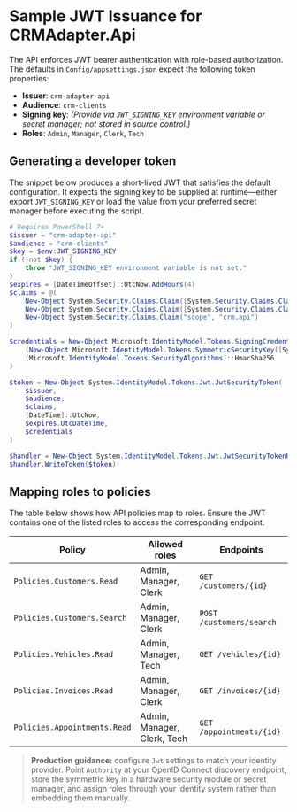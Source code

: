 # Sample JWT Issuance for CRMAdapter.Api

The API enforces JWT bearer authentication with role-based authorization. The defaults in
`Config/appsettings.json` expect the following token properties:

- **Issuer**: `crm-adapter-api`
- **Audience**: `crm-clients`
- **Signing key**: *(Provide via `JWT_SIGNING_KEY` environment variable or secret manager; not stored in source control.)*
- **Roles**: `Admin`, `Manager`, `Clerk`, `Tech`

## Generating a developer token

The snippet below produces a short-lived JWT that satisfies the default configuration.
It expects the signing key to be supplied at runtime—either export `JWT_SIGNING_KEY`
or load the value from your preferred secret manager before executing the script.

```powershell
# Requires PowerShell 7+
$issuer = "crm-adapter-api"
$audience = "crm-clients"
$key = $env:JWT_SIGNING_KEY
if (-not $key) {
    throw "JWT_SIGNING_KEY environment variable is not set."
}
$expires = [DateTimeOffset]::UtcNow.AddHours(4)
$claims = @(
    New-Object System.Security.Claims.Claim([System.Security.Claims.ClaimTypes]::NameIdentifier, [guid]::NewGuid().ToString()),
    New-Object System.Security.Claims.Claim([System.Security.Claims.ClaimTypes]::Role, "Admin"),
    New-Object System.Security.Claims.Claim("scope", "crm.api")
)

$credentials = New-Object Microsoft.IdentityModel.Tokens.SigningCredentials(
    (New-Object Microsoft.IdentityModel.Tokens.SymmetricSecurityKey([System.Text.Encoding]::UTF8.GetBytes($key))),
    [Microsoft.IdentityModel.Tokens.SecurityAlgorithms]::HmacSha256
)

$token = New-Object System.IdentityModel.Tokens.Jwt.JwtSecurityToken(
    $issuer,
    $audience,
    $claims,
    [DateTime]::UtcNow,
    $expires.UtcDateTime,
    $credentials
)

$handler = New-Object System.IdentityModel.Tokens.Jwt.JwtSecurityTokenHandler
$handler.WriteToken($token)
```

## Mapping roles to policies

The table below shows how API policies map to roles. Ensure the JWT contains one of the
listed roles to access the corresponding endpoint.

| Policy | Allowed roles | Endpoints |
| --- | --- | --- |
| `Policies.Customers.Read` | Admin, Manager, Clerk | `GET /customers/{id}` |
| `Policies.Customers.Search` | Admin, Manager, Clerk | `POST /customers/search` |
| `Policies.Vehicles.Read` | Admin, Manager, Tech | `GET /vehicles/{id}` |
| `Policies.Invoices.Read` | Admin, Manager, Clerk | `GET /invoices/{id}` |
| `Policies.Appointments.Read` | Admin, Manager, Clerk, Tech | `GET /appointments/{id}` |

> **Production guidance:** configure `Jwt` settings to match your identity provider. Point
> `Authority` at your OpenID Connect discovery endpoint, store the symmetric key in a
> hardware security module or secret manager, and assign roles through your identity
> system rather than embedding them manually.
